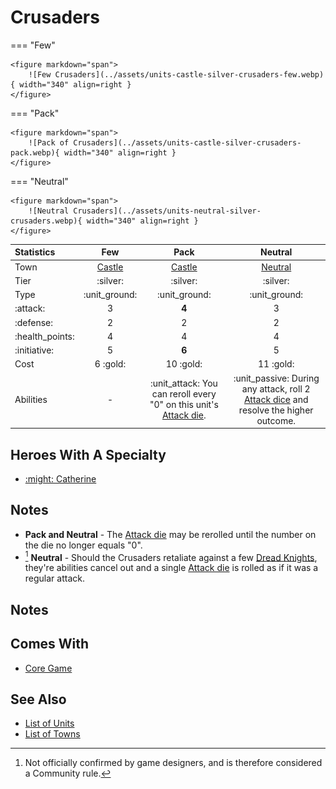 # Crusaders

=== "Few"

    <figure markdown="span">
        ![Few Crusaders](../assets/units-castle-silver-crusaders-few.webp){ width="340" align=right }
    </figure>

=== "Pack"

    <figure markdown="span">
        ![Pack of Crusaders](../assets/units-castle-silver-crusaders-pack.webp){ width="340" align=right }
    </figure>

=== "Neutral"

    <figure markdown="span">
        ![Neutral Crusaders](../assets/units-neutral-silver-crusaders.webp){ width="340" align=right }
    </figure>


| Statistics | Few | Pack | Neutral |
| :--- | :---: | :---: | :---: |
| Town | [Castle](../towns/castle.md) | [Castle](../towns/castle.md) | [Neutral](../towns/neutral.md) |
| Tier | :silver: | :silver: | :silver: |
| Type | :unit_ground: | :unit_ground: | :unit_ground: |
| :attack: | 3 | **4** | 3 |
| :defense: | 2 | 2 | 2 |
| :health_points: | 4 | 4 | 4 |
| :initiative: | 5 | **6** | 5 |
| Cost | 6 :gold: | 10 :gold: | 11 :gold: |
| Abilities | - | :unit_attack: You can reroll every "0" on this unit's [Attack die](../dice.md#attack-die). | :unit_passive: During any attack, roll 2 [Attack dice](../dice.md#attack-die) and resolve the higher outcome. |


## Heroes With A Specialty

- [:might: Catherine](../heroes/catherine.md#specialty)


## Notes

- **Pack and Neutral** - The [Attack die](../dice.md#attack-die) may be rerolled until the number on the die no longer equals "0".
- [^1] **Neutral** - Should the Crusaders retaliate against a few [Dread Knights](dread_knights.md), they're abilities cancel out and a single [Attack die](../dice.md#attack-die) is rolled as if it was a regular attack.


## Notes



## Comes With

- [Core Game](../content/core_game.md)


## See Also

- [List of Units](index.md)
- [List of Towns](../towns/index.md)


[^1]: Not officially confirmed by game designers, and is therefore considered a Community rule.
